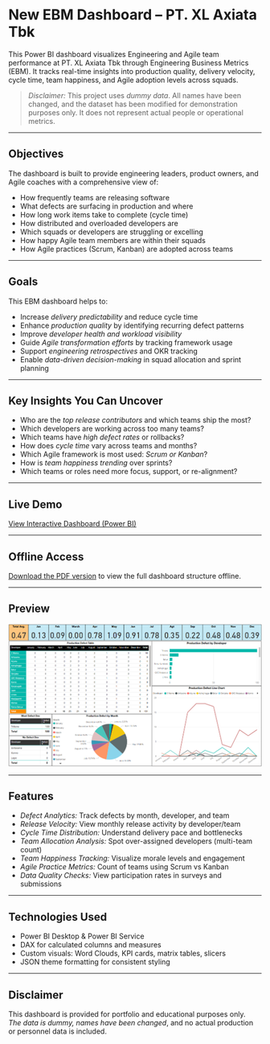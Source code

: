 # New EBM Dashboard – PT. XL Axiata Tbk

This Power BI dashboard visualizes Engineering and Agile team performance at PT. XL Axiata Tbk through Engineering Business Metrics (EBM). It tracks real-time insights into production quality, delivery velocity, cycle time, team happiness, and Agile adoption levels across squads.

> *Disclaimer:* This project uses *dummy data*. All names have been changed, and the dataset has been modified for demonstration purposes only. It does not represent actual people or operational metrics.

---

## Objectives

The dashboard is built to provide engineering leaders, product owners, and Agile coaches with a comprehensive view of:

- How frequently teams are releasing software
- What defects are surfacing in production and where
- How long work items take to complete (cycle time)
- How distributed and overloaded developers are
- Which squads or developers are struggling or excelling
- How happy Agile team members are within their squads
- How Agile practices (Scrum, Kanban) are adopted across teams

---

## Goals

This EBM dashboard helps to:

- Increase *delivery predictability* and reduce cycle time
- Enhance *production quality* by identifying recurring defect patterns
- Improve *developer health and workload visibility*
- Guide *Agile transformation efforts* by tracking framework usage
- Support *engineering retrospectives* and OKR tracking
- Enable *data-driven decision-making* in squad allocation and sprint planning

---

## Key Insights You Can Uncover

- Who are the *top release contributors* and which teams ship the most?
- Which developers are working across too many teams?
- Which teams have *high defect rates* or rollbacks?
- How does *cycle time* vary across teams and months?
- Which Agile framework is most used: *Scrum or Kanban*?
- How is *team happiness trending* over sprints?
- Which teams or roles need more focus, support, or re-alignment?

---

## Live Demo

[View Interactive Dashboard (Power BI)](https://intip.in/productDashboard)  

---

## Offline Access

[Download the PDF version](./New%20EBM%20Dashboard%20PT.%20XL%20Axiata%20Tbk..pdf) to view the full dashboard structure offline.

---

## Preview

![EBM Dashboard Preview](ebm-dashboard-preview.png)

---

## Features

- *Defect Analytics:* Track defects by month, developer, and team
- *Release Velocity:* View monthly release activity by developer/team
- *Cycle Time Distribution:* Understand delivery pace and bottlenecks
- *Team Allocation Analysis:* Spot over-assigned developers (multi-team count)
- *Team Happiness Tracking:* Visualize morale levels and engagement
- *Agile Practice Metrics:* Count of teams using Scrum vs Kanban
- *Data Quality Checks:* View participation rates in surveys and submissions

---

## Technologies Used

- Power BI Desktop & Power BI Service
- DAX for calculated columns and measures
- Custom visuals: Word Clouds, KPI cards, matrix tables, slicers
- JSON theme formatting for consistent styling

---

## Disclaimer

This dashboard is provided for portfolio and educational purposes only.  
*The data is dummy, names have been changed*, and no actual production or personnel data is included.

